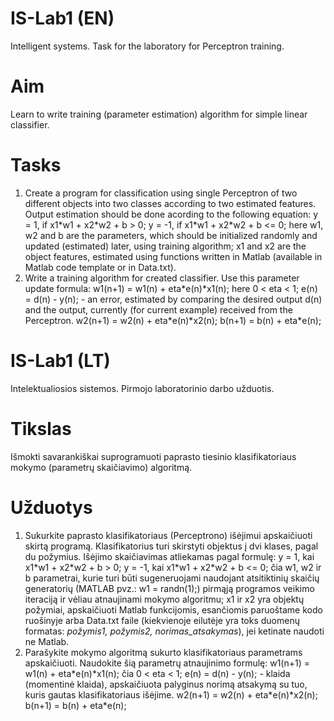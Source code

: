# IS-Lab1 (EN)
Intelligent systems. Task for the laboratory for Perceptron training.
# Aim
Learn to write training (parameter estimation) algorithm for simple linear classifier.
# Tasks
1. Create a program for classification using single Perceptron of two different objects into two classes according to two estimated features. Output estimation should be done acording to the following equation:
y = 1, if x1\*w1 + x2\*w2 + b > 0; y = -1, if x1\*w1 + x2\*w2 + b <= 0; here w1, w2 and b are the parameters, which should be initialized randomly and updated (estimated) later, using training algorithm; x1 and x2 are the object features, estimated using functions written in Matlab (available in Matlab code template or in Data.txt).
2. Write a training algorithm for created classifier. Use this parameter update formula:
w1(n+1) = w1(n) + eta\*e(n)\*x1(n); here 0 < eta < 1; e(n) = d(n) - y(n); - an error, estimated by comparing the desired output d(n) and the output, currently (for current example) received from the Perceptron.
w2(n+1) = w2(n) + eta\*e(n)\*x2(n);
b(n+1) = b(n) + eta\*e(n);

# IS-Lab1 (LT)
Intelektualiosios sistemos. Pirmojo laboratorinio darbo užduotis.
# Tikslas
Išmokti savarankiškai suprogramuoti paprasto tiesinio klasifikatoriaus mokymo (parametrų skaičiavimo) algoritmą.
# Užduotys
1. Sukurkite paprasto klasifikatoriaus (Perceptrono) išėjimui apskaičiuoti skirtą programą. Klasifikatorius turi skirstyti objektus į dvi klases, pagal du požymius. Išėjimo skaičiavimas atliekamas pagal formulę:
y = 1, kai x1\*w1 + x2\*w2 + b > 0; y = -1, kai x1\*w1 + x2\*w2 + b <= 0; čia w1, w2 ir b parametrai, kurie turi būti sugeneruojami naudojant atsitiktinių skaičių generatorių (MATLAB pvz.: w1 = randn(1);) pirmąją programos veikimo iteraciją ir vėliau atnaujinami mokymo algoritmu; x1 ir x2 yra objektų požymiai, apskaičiuoti Matlab funkcijomis, esančiomis paruoštame kodo ruošinyje arba Data.txt faile (kiekvienoje eilutėje yra toks duomenų formatas: *požymis1, požymis2, norimas_atsakymas*), jei ketinate naudoti ne Matlab.
2. Parašykite mokymo algoritmą sukurto klasifikatoriaus parametrams apskaičiuoti. Naudokite šią parametrų atnaujinimo formulę:
w1(n+1) = w1(n) + eta\*e(n)\*x1(n); čia 0 < eta < 1; e(n) = d(n) - y(n); - klaida (momentinė klaida), apskaičiuota palyginus norimą atsakymą su tuo, kuris gautas klasifikatoriaus išėjime.
w2(n+1) = w2(n) + eta\*e(n)\*x2(n);
b(n+1) = b(n) + eta\*e(n);

